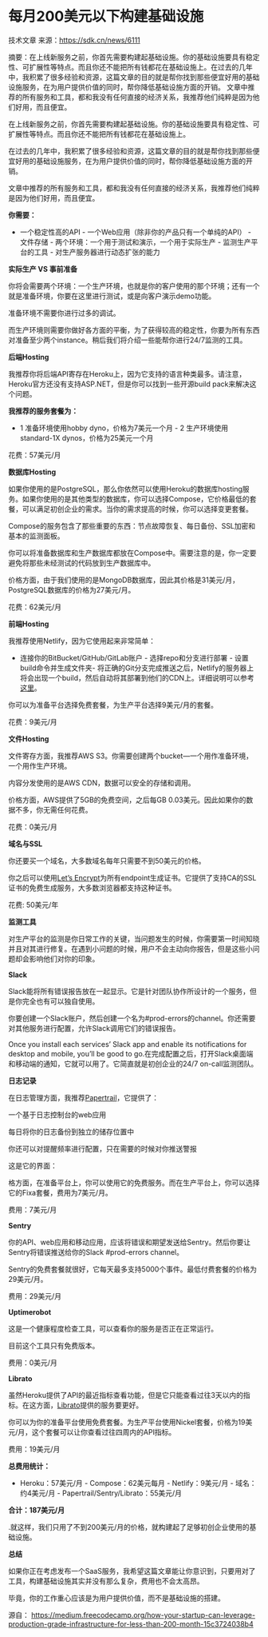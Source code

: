   # 每月200美元以下构建基础设施    

技术文章 来源：https://sdk.cn/news/6111     

摘要：在上线新服务之前，你首先需要构建起基础设施。你的基础设施要具有稳定性、可扩展性等特点。而且你还不能把所有钱都花在基础设施上。在过去的几年中，我积累了很多经验和资源，这篇文章的目的就是帮你找到那些便宜好用的基础设施服务，在为用户提供价值的同时，帮你降低基础设施方面的开销。 文章中推荐的所有服务和工具，都和我没有任何直接的经济关系，我推荐他们纯粹是因为他们好用，而且便宜。    

在上线新服务之前，你首先需要构建起基础设施。你的基础设施要具有稳定性、可扩展性等特点。而且你还不能把所有钱都花在基础设施上。    

在过去的几年中，我积累了很多经验和资源，这篇文章的目的就是帮你找到那些便宜好用的基础设施服务，在为用户提供价值的同时，帮你降低基础设施方面的开销。    

文章中推荐的所有服务和工具，都和我没有任何直接的经济关系，我推荐他们纯粹是因为他们好用，而且便宜。    

**你需要：**    

-   一个稳定性高的API  -   一个Web应用（除非你的产品只有一个单纯的API）  -   文件存储  -   两个环境：一个用于测试和演示，一个用于实际生产  -   监测生产平台的工具  -   对生产服务器进行动态扩张的能力    

**实际生产 VS 事前准备**    

你将会需要两个环境：一个生产环境，也就是你的客户使用的那个环境；还有一个就是准备环境，你要在这里进行测试，或是向客户演示demo功能。    

准备环境不需要你进行过多的调试。    

而生产环境则需要你做好各方面的平衡，为了获得较高的稳定性，你要为所有东西对准备至少两个instance。稍后我们将介绍一些能帮你进行24/7监测的工具。    

**后端Hosting**    

我推荐你将后端API寄存在Heroku上，因为它支持的语言种类最多。请注意，Heroku官方还没有支持ASP.NET，但是你可以找到一些开源build pack来解决这个问题。    

**我推荐的服务套餐为：**    

-   1 准备环境使用hobby dyno，价格为7美元一个月  -   2 生产环境使用standard-1X dynos，价格为25美元一个月    

花费：57美元/月    

**数据库Hosting**    

如果你使用的是PostgreSQL，那么你依然可以使用Heroku的数据库hosting服务。如果你使用的是其他类型的数据库，你可以选择Compose，它价格最低的套餐，可以满足初创企业的需求。当你的需求提高的时候，你可以选择变更套餐。    

Compose的服务包含了那些重要的东西：节点故障恢复、每日备份、SSL加密和基本的监测面板。    

你可以将准备数据库和生产数据库都放在Compose中。需要注意的是，你一定要避免将那些未经测试的代码放到生产数据库中。    

价格方面，由于我们使用的是MongoDB数据库，因此其价格是31美元/月，PostgreSQL数据库的价格为27美元/月。    

花费：62美元/月    

**前端Hosting**    

我推荐使用Netlify，因为它使用起来非常简单：    

-   连接你的BitBucket/GitHub/GitLab账户  -   选择repo和分支进行部署  -   设置build命令并生成文件夹-   将正确的Git分支完成推送之后，Netlify的服务器上将会出现一个build，然后自动将其部署到他们的CDN上。详细说明可以参考[这里](https://www.netlify.com/docs/continuous-deployment/)。    

你可以为准备平台选择免费套餐，为生产平台选择9美元/月的套餐。    

花费：9美元/月    

**文件Hosting**    

文件寄存方面，我推荐AWS S3。你需要创建两个bucket—一个用作准备环境，一个用作生产环境。    

内容分发使用的是AWS CDN，数据可以安全的存储和调用。    

价格方面，AWS提供了5GB的免费空间，之后每GB 0.03美元。因此如果你的数据不多，你无需任何花费。    

花费：0美元/月    

**域名与SSL**    

你还要买一个域名，大多数域名每年只需要不到50美元的价格。    

你之后可以使用[Let’s Encrypt](https://letsencrypt.org/)为所有endpoint生成证书。它提供了支持CA的SSL证书的免费生成服务，大多数浏览器都支持这种证书。    

花费: 50美元/年    

**监测工具**    

对生产平台的监测是你日常工作的关键，当问题发生的时候，你需要第一时间知晓并且对其进行修复。在遇到小问题的时候，用户不会主动向你报告，但是这些小问题却会影响他们对你的印象。    

**Slack**    

Slack能将所有错误报告放在一起显示。它是针对团队协作所设计的一个服务，但是你完全也有可以独自使用。    

你要创建一个Slack账户，然后创建一个名为#prod-errors的channel。你还需要对其他服务进行配置，允许Slack调用它们的错误报告。    

Once you install each services’ Slack app and enable its notifications for desktop and mobile, you’ll be good to go.在完成配置之后，打开Slack桌面端和移动端的通知，它就可以用了。它简直就是初创企业的24/7 on-call监测团队。    

**日志记录**    

在日志管理方面，我推荐[Papertrail](https://papertrailapp.com/)，它提供了：    

一个基于日志控制台的web应用    

每日将你的日志备份到独立的储存位置中    

你还可以对提醒频率进行配置，只在需要的时候对你推送警报    

这是它的界面：    

格方面，在准备平台上，你可以使用它的免费服务。而在生产平台上，你可以选择它的Fixa套餐，费用为7美元/月。    

费用：7美元/月    

**Sentry**    

你的API、web应用和移动应用，应该将错误和期望发送给Sentry。然后你要让Sentry将错误推送给你的Slack #prod-errors channel。    

Sentry的免费套餐就很好，它每天最多支持5000个事件。最低付费套餐的价格为29美元/月。    

费用：29美元/月    

**Uptimerobot**    

这是一个健康程度检查工具，可以查看你的服务是否正在正常运行。    

目前这个工具只有免费版本。    

费用：0美元/月    

**Librato**    

虽然Heroku提供了API的最近指标查看功能，但是它只能查看过往3天以内的指标。在这方面，[Librato](https://www.librato.com/)提供的服务要更好。    

你可以为你的准备平台使用免费套餐。为生产平台使用Nickel套餐，价格为19美元/月，这个套餐可以让你查看过往四周内的API指标。    

费用：19美元/月    

**总费用统计：**    

-   Heroku：57美元/月  -   Compose：62美元每月  -   Netlify：9美元/月  -   域名：约4美元/月  -   Papertrail/Sentry/Librato：55美元/月    

**合计：187美元/月**    

.就这样，我们只用了不到200美元/月的价格，就构建起了足够初创企业使用的基础设施。    

**总结**    

如果你正在考虑发布一个SaaS服务，我希望这篇文章能让你意识到，只要用对了工具，构建基础设施其实并没有那么复杂，费用也不会太高昂。    

毕竟，你的工作重心应该是为用户提供价值，而不是基础设施的搭建。    

源自： https://medium.freecodecamp.org/how-your-startup-can-leverage-production-grade-infrastructure-for-less-than-200-month-15c3724038b4
<!--stackedit_data:
eyJoaXN0b3J5IjpbLTExMTYzMjMwMTJdfQ==
-->